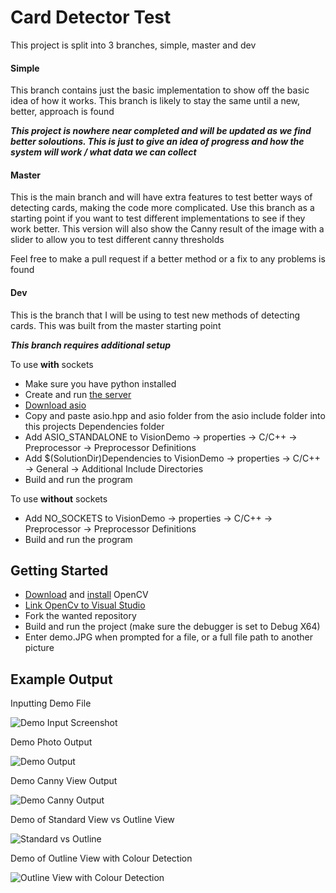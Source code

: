 # Card Detector Test

This project is split into 3 branches, simple, master and dev

#### Simple

This branch contains just the basic implementation to show off the basic idea of how it works. This branch is likely to stay the same until a new, better, approach is found

**_This project is nowhere near completed and will be updated as we find better soloutions. This is just to give an idea of progress and how the system will work / what data we can collect_**

#### Master

This is the main branch and will have extra features to test better ways of detecting cards, making the code more complicated. Use this branch as a starting point if you want to test different implementations to see if they work better. This version will also show the Canny result of the image with a slider to allow you to test different canny thresholds

Feel free to make a pull request if a better method or a fix to any problems is found

#### Dev

This is the branch that I will be using to test new methods of detecting cards. This was built from the master starting point

**_This branch requires additional setup_**

To use **with** sockets

* Make sure you have python installed
* Create and run [the server](https://gist.github.com/ConnorJWalker/d7d359c87a9fec459a5380a98f332cb1)
* [Download asio](https://sourceforge.net/projects/asio/files/)
* Copy and paste asio.hpp and asio folder from the asio include folder into this projects Dependencies folder
* Add ASIO_STANDALONE to VisionDemo -> properties ->  C/C++ -> Preprocessor -> Preprocessor Definitions
* Add $(SolutionDir)Dependencies to VisionDemo -> properties -> C/C++ -> General -> Additional Include Directories
* Build and run the program

To use **without** sockets

* Add NO_SOCKETS to VisionDemo -> properties -> C/C++ -> Preprocessor -> Preprocessor Definitions
* Build and run the program

## Getting Started

- [Download](https://sourceforge.net/projects/opencvlibrary/files/opencv-win/) and [install](https://docs.opencv.org/master/d3/d52/tutorial_windows_install.html) OpenCV
- [Link OpenCv to Visual Studio](https://docs.opencv.org/master/dd/d6e/tutorial_windows_visual_studio_opencv.html)
- Fork the wanted repository
- Build and run the project (make sure the debugger is set to Debug X64)
- Enter demo.JPG when prompted for a file, or a full file path to another picture

## Example Output

Inputting Demo File

![Demo Input Screenshot](https://i.imgur.com/vY8gymb.png "Test demo Input")

Demo Photo Output

![Demo Output](https://imgur.com/4eM4U60.png "Test demo output")

Demo Canny View Output

![Demo Canny Output](https://i.imgur.com/MSdy7dx.png "Demo canny output")

Demo of Standard View vs Outline View

![Standard vs Outline](https://i.imgur.com/kJSsWM4.png "Standard view vs outline view")

Demo of Outline View with Colour Detection

![Outline View with Colour Detection](https://i.imgur.com/6cck0DJ.png "Outline view with colour detection")